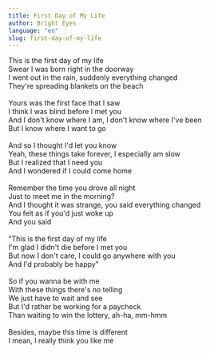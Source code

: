 ```yaml
---
title: First Day of My Life
author: Bright Eyes
language: "en"
slug: first-day-of-my-life
---
```

This is the first day of my life   
Swear I was born right in the doorway   
I went out in the rain, suddenly everything changed   
They're spreading blankets on the beach   
&nbsp;   
Yours was the first face that I saw   
I think I was blind before I met you   
And I don't know where I am, I don't know where I've been   
But I know where I want to go   
&nbsp;   
And so I thought I'd let you know   
Yeah, these things take forever, I especially am slow   
But I realized that I need you   
And I wondered if I could come home   
&nbsp;   
Remember the time you drove all night   
Just to meet me in the morning?   
And I thought it was strange, you said everything changed   
You felt as if you'd just woke up   
And you said   
&nbsp;   
"This is the first day of my life   
I'm glad I didn't die before I met you   
But now I don't care, I could go anywhere with you   
And I'd probably be happy"   
&nbsp;   
So if you wanna be with me   
With these things there's no telling   
We just have to wait and see   
But I'd rather be working for a paycheck   
Than waiting to win the lottery, ah-ha, mm-hmm   
&nbsp;   
Besides, maybe this time is different   
I mean, I really think you like me   
